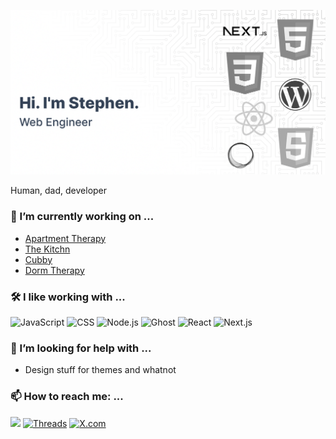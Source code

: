 ![Header](https://raw.githubusercontent.com/stephensauceda/stephensauceda/main/header.png)

Human, dad, developer

### 🔭 I’m currently working on ...
* [Apartment Therapy](https://apartmenttherapy.com)
* [The Kitchn](https://thekitchn.com)
* [Cubby](https://cubbyathome.com)
* [Dorm Therapy](https://dormtherapy.com)

### 🛠️ I like working with ...
<div display="flex">
  <img src="https://img.shields.io/badge/JavaScript-F7DF1E.svg?style=for-the-badge&logo=JavaScript&logoColor=black" alt="JavaScript" />
  <img src="https://img.shields.io/badge/CSS3-1572B6.svg?style=for-the-badge&logo=CSS3&logoColor=white" alt="CSS" />
  <img src="https://img.shields.io/badge/Node.js-5FA04E.svg?style=for-the-badge&logo=nodedotjs&logoColor=white" alt="Node.js" />
  <img src="https://img.shields.io/badge/Ghost-15171A.svg?style=for-the-badge&logo=Ghost&logoColor=white" alt="Ghost" />
  <img src="https://img.shields.io/badge/React-61DAFB.svg?style=for-the-badge&logo=React&logoColor=black" alt="React" />
  <img src="https://img.shields.io/badge/Next.js-000000.svg?style=for-the-badge&logo=nextdotjs&logoColor=white" alt="Next.js" />
</div>

### 🤔 I’m looking for help with ...
* Design stuff for themes and whatnot


### 📫 How to reach me: ...
<div display="flex">
  <a href="https://www.linkedin.com/in/stephensauceda/"><img src="https://img.shields.io/badge/LinkedIn-0A66C2.svg?style=for-the-badge&logo=LinkedIn&logoColor=white"/></a>
  <a href="https://www.threads.net/@stephensauceda"><img src="https://img.shields.io/badge/Threads-000000.svg?style=for-the-badge&logo=Threads&logoColor=white" alt="Threads" /></a>
  <a href="https://x.com/stephensauceda"><img src="https://img.shields.io/badge/X-000000.svg?style=for-the-badge&logo=X&logoColor=white" alt="X.com" /></a>
</div>
<!--
**stephensauceda/stephensauceda** is a ✨ _special_ ✨ repository because its `README.md` (this file) appears on your GitHub profile.

Here are some ideas to get you started:

- 🔭 I’m currently working on ...
- 🌱 I’m currently learning ...
- 👯 I’m looking to collaborate on ...
- 🤔 I’m looking for help with ...
- 💬 Ask me about ...
- 📫 How to reach me: ...
- 😄 Pronouns: ...
- ⚡ Fun fact: ...
-->
